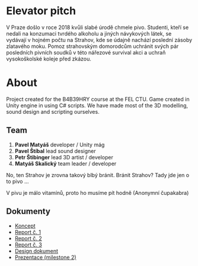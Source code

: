 # Elevator pitch
V Praze došlo v roce 2018 kvůli slabé úrodě chmele pivo. Studenti, kteří se nedali na konzumaci tvrdého
alkoholu a jiných návykových látek, se vydávají v hojném počtu na Strahov, kde se údajně nachází
poslední zásoby zlatavého moku. Pomoz strahovským domorodcům uchránit svých pár posledních
pivních soudků v této nářezové survival akci a uchraň vysokoškolské koleje před zkázou.


# About
Project created for the B4B39HRY course at the FEL CTU.
Game created in Unity engine in using C# scripts. We have made most of the 3D modelling, sound design and scripting ourselves.

## Team
1. **Pavel Matyáš** developer / Unity mág
2. **Pavel Štíbal** lead sound designer  
3. **Petr Štibinger** lead 3D artist / developer  
4. **Matyáš Skalický** team leader / developer  

No, ten Strahov je zrovna takový blbý bránit.
Bránit Strahov? Tady jde jen o to pivo ...

V pivu je málo vitamínů, proto ho musíme pít hodně (Anonymní čupakabra)

## Dokumenty
* [Koncept](https://vcs.felk.cvut.cz/trac/courses/hry/team14/export/2/trunk/Docs/Koncept%20hry%20-%20Strahov%20Survival.pdf)
* [Report č. 1](https://github.com/matyapav/strahov-survival-game/raw/master/Docs/StrahovSurvival_Report1.pdf)
* [Report č. 2](https://github.com/matyapav/strahov-survival-game/raw/master/Docs/StrahovSurvival_Report2.pdf)
* [Report č. 3](https://github.com/matyapav/strahov-survival-game/raw/master/Docs/StrahovSurvival_Report3.pdf)
* [Design dokument](https://github.com/matyapav/strahov-survival-game/raw/master/Docs/StrahovSurvivalDesignDokument_v00.pdf)
* [Prezentace (milestone 2)](https://vcs.felk.cvut.cz/trac/courses/hry/team14/export/42/trunk/Docs/PowerPoint/DesignDokumentPrezentace.pptx)

